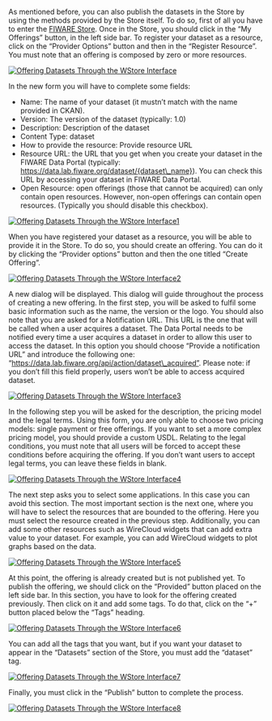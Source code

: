 As mentioned before, you can also publish the datasets in the Store by
using the methods provided by the Store itself. To do so, first of all
you have to enter the [FIWARE
Store](https://account.lab.fiware.org/users/sign_in). Once in the Store,
you should click in the “My Offerings” button, in the left side bar. To
register your dataset as a resource, click on the “Provider Options”
button and then in the “Register Resource”. You must note that an
offering is composed by zero or more resources.

[![Offering Datasets Through the WStore
Interface](../uploads/2015/04/Offering-Datasets-Through-the-WStore-Interface-1024x326.png)](../uploads/2015/04/Offering-Datasets-Through-the-WStore-Interface.png)

In the new form you will have to complete some fields:

-   Name: The name of your dataset (it mustn’t match with the name
    provided in CKAN).
-   Version: The version of the dataset (typically: 1.0)
-   Description: Description of the dataset
-   Content Type: dataset
-   How to provide the resource: Provide resource URL
-   Resource URL: the URL that you get when you create your dataset in
    the FIWARE Data Portal (typically:
    https://data.lab.fiware.org/dataset/{dataset\_name}). You can check
    this URL by accessing your dataset in FIWARE Data Portal.
-   Open Resource: open offerings (those that cannot be acquired) can
    only contain open resources. However, non-open offerings can contain
    open resources. (Typically you should disable this checkbox).

​[![Offering Datasets Through the WStore
Interface1](../uploads/2015/04/Offering-Datasets-Through-the-WStore-Interface1.png)](../uploads/2015/04/Offering-Datasets-Through-the-WStore-Interface1.png)

When you have registered your dataset as a resource, you will be able to
provide it in the Store. To do so, you should create an offering. You
can do it by clicking the “Provider options” button and then the one
titled “Create Offering”.

[![Offering Datasets Through the WStore
Interface2](../uploads/2015/04/Offering-Datasets-Through-the-WStore-Interface2-1024x326.png)](../uploads/2015/04/Offering-Datasets-Through-the-WStore-Interface2.png)

A new dialog will be displayed. This dialog will guide throughout the
process of creating a new offering. In the first step, you will be asked
to fulfil some basic information such as the name, the version or the
logo. You should also note that you are asked for a Notification URL.
This URL is the one that will be called when a user acquires a dataset.
The Data Portal needs to be notified every time a user acquires a
dataset in order to allow this user to access the dataset. In this
option you should choose “Provide a notification URL” and introduce the
following one:
“https://data.lab.fiware.org/api/action/dataset\_acquired”. Please note:
if you don’t fill this field properly, users won’t be able to access
acquired dataset.

[![Offering Datasets Through the WStore
Interface3](../uploads/2015/04/Offering-Datasets-Through-the-WStore-Interface3.png)](../uploads/2015/04/Offering-Datasets-Through-the-WStore-Interface3.png)

In the following step you will be asked for the description, the pricing
model and the legal terms. Using this form, you are only able to choose
two pricing models: single payment or free offerings. If you want to set
a more complex pricing model, you should provide a custom USDL. Relating
to the legal conditions, you must note that all users will be forced to
accept these conditions before acquiring the offering. If you don’t want
users to accept legal terms, you can leave these fields in blank.

[![Offering Datasets Through the WStore
Interface4](../uploads/2015/04/Offering-Datasets-Through-the-WStore-Interface4.png)](../uploads/2015/04/Offering-Datasets-Through-the-WStore-Interface4.png)

The next step asks you to select some applications. In this case you can
avoid this section. The most important section is the next one, where
you will have to select the resources that are bounded to the offering.
Here you must select the resource created in the previous step.
Additionally, you can add some other resources such as WireCloud widgets
that can add extra value to your dataset. For example, you can add
WireCloud widgets to plot graphs based on the data.

[![Offering Datasets Through the WStore
Interface5](../uploads/2015/04/Offering-Datasets-Through-the-WStore-Interface5.png)](../uploads/2015/04/Offering-Datasets-Through-the-WStore-Interface5.png)

At this point, the offering is already created but is not published yet.
To publish the offering, we should click on the “Provided” button placed
on the left side bar. In this section, you have to look for the offering
created previously. Then click on it and add some tags. To do that,
click on the “+” button placed below the “Tags” heading. 

[![Offering Datasets Through the WStore
Interface6](../uploads/2015/04/Offering-Datasets-Through-the-WStore-Interface6.png)](../uploads/2015/04/Offering-Datasets-Through-the-WStore-Interface6.png)

You can add all the tags that you want, but if you want your dataset to
appear in the “Datasets” section of the Store, you must add the
“dataset” tag.

[![Offering Datasets Through the WStore
Interface7](../uploads/2015/04/Offering-Datasets-Through-the-WStore-Interface7.png)](../uploads/2015/04/Offering-Datasets-Through-the-WStore-Interface7.png)

Finally, you must click in the “Publish” button to complete the process.

[![Offering Datasets Through the WStore
Interface8](../uploads/2015/04/Offering-Datasets-Through-the-WStore-Interface8.png)](../uploads/2015/04/Offering-Datasets-Through-the-WStore-Interface8.png)
